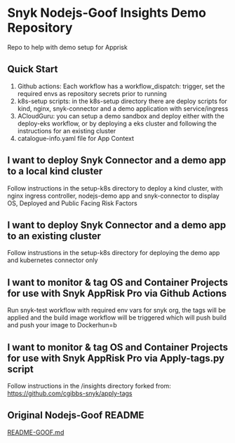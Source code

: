 # Snyk Nodejs-Goof Insights Demo Repository

Repo to help with demo setup for Apprisk

## Quick Start

1. Github actions: Each workflow has a workflow_dispatch: trigger, set the required envs as repository secrets prior to running
2. k8s-setup scripts: in the k8s-setup directory there are deploy scripts for kind, nginx, snyk-connector and a demo application with service/ingress
3. ACloudGuru: you can setup a demo sandbox and deploy either with the deploy-eks workflow, or by deploying a eks cluster and following the instructions for an existing cluster
4. catalogue-info.yaml file for App Context

## I want to deploy Snyk Connector and a demo app to a local kind cluster

Follow instructions in the setup-k8s directory to deploy a kind cluster, with nginx ingress controller, nodejs-demo app and snyk-connector to display OS, Deployed and Public Facing Risk Factors

## I want to deploy Snyk Connector and a demo app to an existing cluster

Follow instrustions in the setup-k8s directory for deploying the demo app and kubernetes connector only

## I want to monitor & tag OS and Container Projects for use with Snyk AppRisk Pro via Github Actions

Run snyk-test workflow with required env vars for snyk org, the tags will be applied and the build image workflow will be triggered which will push build and push your image to Dockerhun=b

## I want to monitor & tag OS and Container Projects for use with Snyk AppRisk Pro via Apply-tags.py script

Follow instructions in the /insights directory forked from: <https://github.com/cgibbs-snyk/apply-tags>

## Original Nodejs-Goof README

[README-GOOF.md](./README-GOOF.md)
